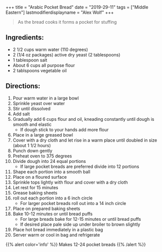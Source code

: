 +++
title = "Arabic Pocket Bread"
date = "2019-29-11"
tags = ["Middle Eastern"]
lastmodifierdisplayname = "Alex Wolf"
+++

> As the bread cooks it forms a pocket for stuffing

## Ingredients:

* 2 1/2 cups warm water (110 degrees)
* 2 (1/4 oz packages) active dry yeast (2 tablespoons)
* 1 tablespoon salt
* About 6 cups all purpose flour
* 2 tablspoons vegetable oil

## Directions:

1. Pour warm water in a large bowl
2. Sprinkle yeast over water
3. Stir until dissolved
4. Add salt
5. Gradually add 6 cups flour and oil, kneading constantly until dough is smooth and elastic
    * If dough stick to your hands add more flour
6. Place in a large greased bowl
7. Cover with a dry cloth and let rise in a warm place until doubled in size (about 1 1/2 hours)
8. Punch down gently
9. Preheat oven to 375 degrees
10. Divide dough into 24 equal portions
    * If large pocket breads are preferred divide into 12 portions
11. Shape each portion into a smooth ball
12. Place on a floured surface
13. Sprinkle tops lightly with flour and cover with a dry cloth
14. Let rest for 15 minutes
15. Grease baking sheets
16. roll out each portion into a 6 inch circle
    * For larger pocket breads roll out into a 14 inch circle
17. Place on prepared baking sheets
18. Bake 10-12 minutes or until bread puffs
    * For large breads bake for 12-15 minutes or until bread puffs
    * If desired place pale side up under broiler to brown slightly
19. Place hot bread immediately in a plastic bag
20. Server warm or cool in bag and refrigerate

{{% alert color='info' %}}
Makes 12-24 pocket breads
{{% /alert %}}
